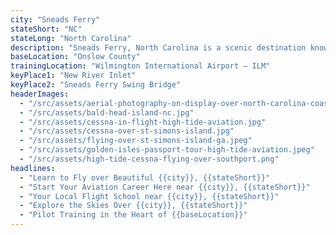 ```yaml
---
city: "Sneads Ferry"
stateShort: "NC"
stateLong: "North Carolina"
description: "Sneads Ferry, North Carolina is a scenic destination known for its coastal beauty and regional charm. It offers an unforgettable view from the sky with landmarks like New River Inlet and Sneads Ferry Swing Bridge, making it a favorite among pilots and air tour guests."
baseLocation: "Onslow County"
trainingLocation: "Wilmington International Airport – ILM"
keyPlace1: "New River Inlet"
keyPlace2: "Sneads Ferry Swing Bridge"
headerImages:
  - "/src/assets/aerial-photography-on-display-over-north-carolina-coast.webp"
  - "/src/assets/bald-head-island-nc.jpg"
  - "/src/assets/cessna-in-flight-high-tide-aviation.jpg"
  - "/src/assets/cessna-over-st-simons-island.jpg"
  - "/src/assets/flying-over-st-simons-island-ga.jpeg"
  - "/src/assets/golden-isles-passport-tour-high-tide-aviation.jpeg"
  - "/src/assets/high-tide-cessna-flying-over-southport.png"
headlines:
  - "Learn to Fly over Beautiful {{city}}, {{stateShort}}"
  - "Start Your Aviation Career Here near {{city}}, {{stateShort}}"
  - "Your Local Flight School near {{city}}, {{stateShort}}"
  - "Explore the Skies Over {{city}}, {{stateShort}}"
  - "Pilot Training in the Heart of {{baseLocation}}"
---
```

